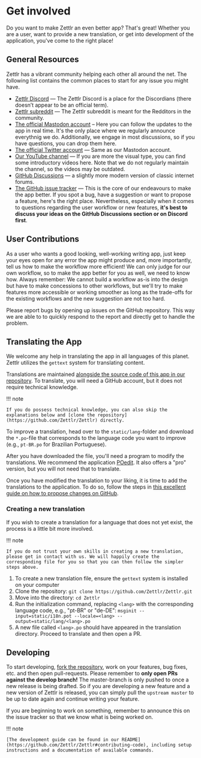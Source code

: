 # Get involved

Do you want to make Zettlr an even better app? That's great! Whether you are a user, want to provide a new translation, or get into development of the application, you've come to the right place!

## General Resources

Zettlr has a vibrant community helping each other all around the net. The following list contains the common places to start for any issue you might have.

* [Zettlr Discord](https://discord.com/invite/PcfS3DM9Xj) — The Zettlr Discord is a place for the Discordians (there doesn’t appear to be an official term).
* [Zettlr subreddit](https://www.reddit.com/r/Zettlr) — The Zettlr subreddit is meant for the Redditors in the community.
* [The official Mastodon account](https://fosstodon.org/@zettlr) – Here you can follow the updates to the app in real time. It's the only place where we regularly announce everythnig we do. Additionally, we engage in most discussions, so if you have questions, you can drop them here.
* [The official Twitter account](https://www.twitter.com/Zettlr) — Same as our Mastodon account.
* [Our YouTube channel](https://www.youtube.com/c/Zettlr) — If you are more the visual type, you can find some introductory videos here. Note that we do not regularly maintain the channel, so the videos may be outdated.
* [GitHub Discussions](https://github.com/Zettlr/Zettlr/discussions) — a slightly more modern version of classic internet forums.
* [The GitHub issue tracker](https://github.com/Zettlr/Zettlr/issues) — This is the core of our endeavours to make the app better. If you spot a bug, have a suggestion or want to propose a feature, here's the right place. Nevertheless, especially when it comes to questions regarding the user workflow or new features, **it's best to discuss your ideas on the GitHub Discussions section or on Discord first**.

## User Contributions

As a user who wants a good looking, well-working writing app, just keep your eyes open for any error the app might produce and, more importantly, tell us how to make the workflow more efficient! We can only judge for our own workflow, so to make the app better for you as well, we need to know how. Always remember: We cannot build a workflow as-is into the design but have to make concessions to other workflows, but we'll try to make features more accessible or working smoother as long as the trade-offs for the existing workflows and the new suggestion are not too hard.

Please report bugs by opening up issues on the GitHub repository. This way we are able to to quickly respond to the report and directly get to handle the problem.

## Translating the App

We welcome any help in translating the app in all languages of this planet. Zettlr utilizes the `gettext` system for translating content.

Translations are maintained [alongside the source code of this app in our repository](https://github.com/Zettlr/Zettlr/tree/develop/static/lang). To translate, you will need a GitHub account, but it does not require technical knowledge.

!!! note

    If you do possess technical knowledge, you can also skip the explanations below and [clone the repository](https://github.com/Zettlr/Zettlr) directly.

To improve a translation, head over to the `static/lang`-folder and download the `*.po`-file that corresponds to the language code you want to improve (e.g., `pt-BR.po` for Brazilian Portuguese).

After you have downloaded the file, you'll need a program to modify the translations. We recommend the application [POedit](https://poedit.net/). It also offers a "pro" version, but you will not need that to translate.

Once you have modified the translation to your liking, it is time to add the translations to the application. To do so, follow the steps in [this excellent guide on how to propose changes on GitHub](https://docs.github.com/en/repositories/working-with-files/managing-files/editing-files#editing-files-in-another-users-repository).

### Creating a new translation

If you wish to create a translation for a language that does not yet exist, the process is a little bit more involved.

!!! note

    If you do not trust your own skills in creating a new translation, please get in contact with us. We will happily create the corresponding file for you so that you can then follow the simpler steps above.

1. To create a new translation file, ensure the `gettext` system is installed on your computer
2. Clone the repository: `git clone https://github.com/Zettlr/Zettlr.git`
3. Move into the directory: `cd Zettlr`
4. Run the initialization command, replacing `<lang>` with the corresponding language code, e.g., "pt-BR" or "de-DE": `msginit --input=static/i18n.pot --locale=<lang> --output=static/lang/<lang>.po`
5. A new file called `<lang>.po` should have appeared in the translation directory. Proceed to translate and then open a PR.

## Developing

To start developing, [fork the repository](https://github.com/Zettlr/Zettlr), work on your features, bug fixes, etc. and then open pull-requests. Please remember to **only open PRs against the develop branch!** The master-branch is only pushed to once a new release is being drafted. So if you are developing a new feature and a new version of Zettlr is released, you can simply pull the `upstream master` to be up to date again and continue writing your feature.

If you are beginning to work on something, remember to announce this on the issue tracker so that we know what is being worked on.

!!! note

    [The development guide can be found in our README](https://github.com/Zettlr/Zettlr#contributing-code), including setup instructions and a documentation of available commands.
